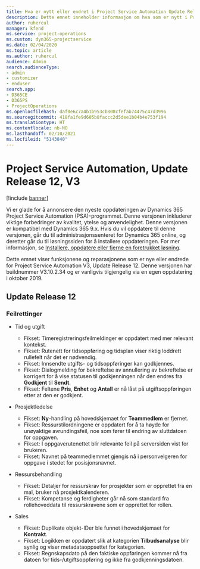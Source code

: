 ```yaml
---
title: Hva er nytt eller endret i Project Service Automation Update Release 12, V3
description: Dette emnet inneholder informasjon om hva som er nytt i Project Service Automation Update Release 12, V3.
author: ruhercul
manager: kfend
ms.service: project-operations
ms.custom: dyn365-projectservice
ms.date: 02/04/2020
ms.topic: article
ms.author: ruhercul
audience: Admin
search.audienceType:
- admin
- customizer
- enduser
search.app:
- D365CE
- D365PS
- ProjectOperations
ms.openlocfilehash: daf0e6c7a4b1b953cb808cfefab74475c47d3996
ms.sourcegitcommit: 418fa1fe9d605b8faccc2d5dee1b04b4e753f194
ms.translationtype: HT
ms.contentlocale: nb-NO
ms.lasthandoff: 02/10/2021
ms.locfileid: "5143840"
---
```

# <a name="project-service-automation-update-release-12-v3"></a>Project Service Automation, Update Release 12, V3

[!include [banner](../includes/psa-now-project-operations.md)]

Vi er glade for å annonsere den nyeste oppdateringen av Dynamics 365 Project Service Automation (PSA)-programmet. Denne versjonen inkluderer viktige forbedringer av kvalitet, ytelse og anvendelighet. Denne versjonen er kompatibel med Dynamics 365 9.x. Hvis du vil oppdatere til denne versjonen, går du til administrasjonssenteret for Dynamics 365 online, og deretter går du til løsningssiden for å installere oppdateringen. For mer informasjon, se [Installere, oppdatere eller fjerne en foretrukket løsning](https://docs.microsoft.com/power-platform/admin/install-remove-preferred-solution).

Dette emnet viser funksjonene og reparasjonene som er nye eller endrede for Project Service Automation V3, Update Release 12. Denne versjonen har buildnummer V3.10.2.34 og er vanligvis tilgjengelig via en egen oppdatering i oktober 2019.

## <a name="update-release-12"></a>Update Release 12

### <a name="bug-fixes"></a>Feilrettinger

- Tid og utgift

    - Fikset: Timeregistreringsfeilmeldinger er oppdatert med mer relevant kontekst.
    - Fikset: Rutenett for tidsoppføring og tidsplan viser riktig loddrett rullefelt når det er nødvendig.
    - Fikset: Innsendte utgifts- og tidsoppføringer kan godkjennes.
    - Fikset: Dialogmelding for bekreftelse av annullering av bekreftelse er korrigert for å vise statusen til godkjenningen når den endres fra **Godkjent** til **Sendt**.
    - Fikset: Feltene **Pris**, **Enhet** og **Antall** er nå låst på utgiftsoppføringen etter at den er godkjent.

- Prosjektledelse

    - Fikset: **Ny**-handling på hovedskjemaet for **Teammedlem** er fjernet.
    - Fikset: Ressurstilordningene er oppdatert for å ta høyde for unøyaktige avrundingsfeil, noe som fører til endring av sluttdatoen for oppgaven.
    - Fikset: I oppgaverutenettet blir relevante feil på serversiden vist for brukeren.
    - Fikset: Navnet på teammedlemmet gjengis nå i personvelgeren for oppgave i stedet for posisjonsnavnet.

- Ressursbehandling

    - Fikset: Detaljer for ressurskrav for prosjekter som er opprettet fra en mal, bruker nå prosjektkalenderen.
    - Fikset: Kompetanse og ferdigheter går nå som standard fra rollehoveddata til ressurskravene som er opprettet for rollen.

- Sales

    - Fikset: Duplikate objekt-IDer ble funnet i hovedskjemaet for **Kontrakt**.
    - Fikset: Logikken er oppdatert slik at kategorien **Tilbudsanalyse** blir synlig og viser metadataoppsettet for kategorien.
    - Fikset: Regnskapsdato på den faktiske oppføringen kommer nå fra datoen for tids-/utgiftsoppføring og ikke fra godkjenningsdatoen.
